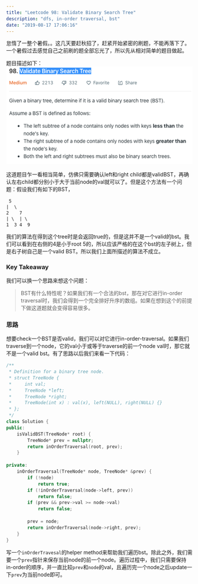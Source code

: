 ```yaml
---
title: "Leetcode 98: Validate Binary Search Tree"
description: "dfs, in-order traversal, bst"
date: "2019-08-17 17:06:16"
---
```

怠惰了一整个暑假。。这几天要赶秋招了，赶紧开始紧密的刷题，不能再落下了。一个暑假过去感觉自己之前刷的题全部忘光了，所以先从相对简单的题目做起。

题目描述如下：
![描述](描述.png)

这道题目乍一看相当简单，仿佛只需要确认left和right child都是validBST，再确认左右child都分别小于大于当前node的val就可以了。但是这个方法有一个问题：假设我们有如下的BST，

```
 5
|  \
2    7
| \  | \
1  3 4  9
```

我们的算法在得到这个tree时是会返回true的，但是这并不是一个valid的bst。我们可以看到在右侧的4是小于root 5的，所以应该严格的在这个bst的左子树上，但是右子树自己是一个valid BST。所以我们上面所描述的算法不成立。

### Key Takeaway
我们可以换一个思路来想这个问题：

>BST有什么特性呢？如果我们有一个合法的bst，那在对它进行in-order traversal时，我们会得到一个完全排好升序的数组。如果在想到这个的前提下做这道题就会变得容易很多。

### 思路

想要check一个BST是否valid，我们可以对它进行in-order-traversal。如果我们traverse到一个node，它的val小于或等于traverse的前一个node val时，那它就不是一个valid bst。有了思路以后我们来看一下代码：

```cpp
/**
 * Definition for a binary tree node.
 * struct TreeNode {
 *     int val;
 *     TreeNode *left;
 *     TreeNode *right;
 *     TreeNode(int x) : val(x), left(NULL), right(NULL) {}
 * };
 */
class Solution {
public:
    isValidBST(TreeNode* root) {
        TreeNode* prev = nullptr;
        return inOrderTraversal(root, prev);
    }

private:
    inOrderTraversal(TreeNode* node, TreeNode* &prev) {
        if (!node)
            return true;
        if (!inOrderTraversal(node->left, prev))
            return false;
        if (prev && prev->val >= node->val)
            return false;
        
        prev = node;
        return inOrderTraversal(node->right, prev);
    }
}
```

写一个`inOrderTravesal`的helper method来帮助我们遍历bst。除此之外，我们需要一个`prev`指针来保存当前node的前一个node。遍历过程中，我们只需要保持in-order的顺序，并一直比较`prev`和`node`的val，且遍历完一个node之后update一下`prev`为当前node即可。